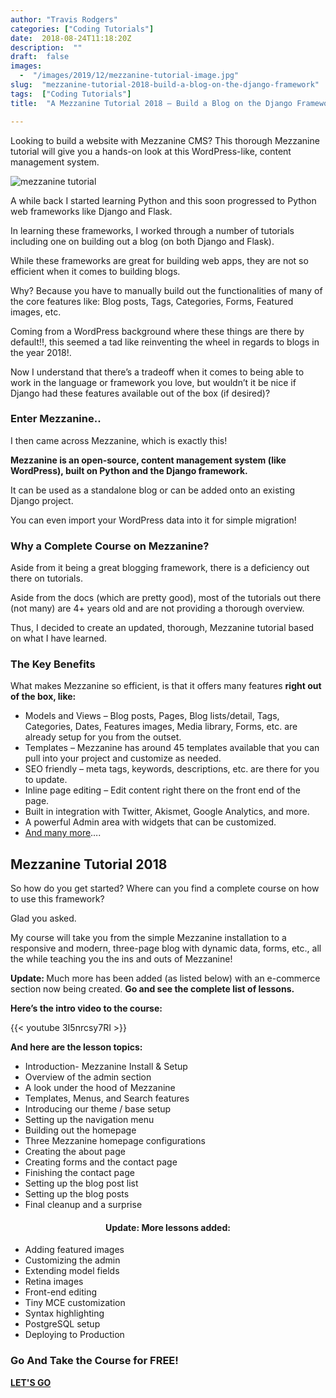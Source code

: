 ```yaml
---
author: "Travis Rodgers"
categories: ["Coding Tutorials"]
date:  2018-08-24T11:18:20Z
description:  ""
draft:  false
images: 
  -  "/images/2019/12/mezzanine-tutorial-image.jpg"
slug:  "mezzanine-tutorial-2018-build-a-blog-on-the-django-framework"
tags:  ["Coding Tutorials"]
title:  "A Mezzanine Tutorial 2018 – Build a Blog on the Django Framework"

---
```



<p>Looking to build a website with Mezzanine CMS? This thorough Mezzanine tutorial will give you a hands-on look at this WordPress-like, content management system.</p>
<p class="textcenter"><img data-rjs="2" alt="mezzanine tutorial" src="/images/2019/12/mezzanine-cms-courses-image.jpg" /></p>
<p>A while back I started learning Python and this soon progressed to Python web frameworks like Django and Flask.&nbsp;</p>
<p>In learning these frameworks, I worked through a number of tutorials including one on building out a blog (on both Django and Flask).</p>
<p>While these frameworks are great for building web apps, they are not so efficient when it comes to building blogs.&nbsp;</p>
<p>Why? Because you have to manually build out the functionalities of many of the core features like: Blog posts, Tags, Categories, Forms, Featured images, etc.&nbsp;</p>
<p>Coming from a WordPress background where these things are there by default!!, this seemed a tad like reinventing the wheel in regards to blogs in the year 2018!.&nbsp;</p>
<p>Now I understand that there&#8217;s a tradeoff when it comes to being able to work in the language or framework you love, but wouldn&#8217;t it be nice if Django had these features available out of the box (if desired)?</p>
<h3>Enter Mezzanine..</h3>
<p>I then came across Mezzanine, which is exactly this!</p>
<p><strong>Mezzanine is an open-source, content management system (like WordPress), built on Python and the Django framework. </strong></p>
<p>It can be used as a standalone blog or can be added onto an existing Django project.&nbsp;</p>
<p>You can even import your WordPress data into it for simple migration!</p>
<h3>Why a Complete Course on Mezzanine?</h3>
<p>Aside from it being a great blogging framework, there is a deficiency out there on tutorials.&nbsp;</p>
<p>Aside from the docs (which are pretty good), most of the tutorials out there (not many) are 4+ years old and are not providing a thorough overview.&nbsp;</p>
<p>Thus, I decided to create an updated, thorough, Mezzanine tutorial based on what I have learned.&nbsp;</p>
<h3>The Key Benefits</h3>
<p>What makes Mezzanine so efficient, is that it offers many features <strong>right out of the box, like:</strong></p>
<ul>
<li>Models and Views &#8211; Blog posts, Pages, Blog lists/detail, Tags, Categories, Dates, Features images, Media library, Forms, etc. are already setup for you from the outset.&nbsp;</li>
<li>Templates &#8211; Mezzanine has around 45 templates available that you can pull into your project and customize as needed.&nbsp;</li>
<li>SEO friendly &#8211; meta tags, keywords, descriptions, etc. are there for you to update.&nbsp;</li>
<li>Inline page editing &#8211; Edit content right there on the front end of the page.</li>
<li>Built in integration with Twitter, Akismet, Google Analytics, and more.</li>
<li>A powerful Admin area with widgets that can be customized.</li>
<li><a href="http://mezzanine.jupo.org/" target="_blank" rel="noopener noreferrer">And many more</a>&#8230;.</li>
</ul>
<h2>Mezzanine Tutorial 2018</h2>
<p>So how do you get started? Where can you find a complete course on how to use this framework?</p>
<p>Glad you asked.</p>
<p>My course will take you from the simple Mezzanine installation to a responsive and modern, three-page blog with dynamic data, forms, etc., all the while teaching you the ins and outs of Mezzanine!</p>
<p><strong>Update: </strong>Much more has been added (as listed below) with an e-commerce section now being created. <strong>Go and see the complete list of lessons.</strong></p>
<p><strong>Here&#8217;s the intro video to the course:</strong></p>

{{< youtube 3I5nrcsy7RI >}}

<p><strong>And here are the lesson topics:</strong></p>
<ul>
<li>Introduction- Mezzanine Install &amp; Setup
<li>Overview of the admin section
    <li>A look under the hood of Mezzanine</li>
    <li>Templates, Menus, and Search features</li>
    <li>Introducing our theme / base setup</li>
    <li>Setting up the navigation menu</li>
    <li>Building out the homepage</li>
        <li>Three Mezzanine homepage configurations</li>
            <li>Creating the about page</li>
                <li>Creating forms and the contact page</li>
                    <li>Finishing the contact page</li>
                        <li>Setting up the blog post list</li>
                            <li>Setting up the blog posts</li>
                                <li>Final cleanup and a surprise</li>
</ul>
<h4 style="text-align: center;">Update: More lessons added:</h4>
<ul>
    <li>Adding featured images</li>
<li>Customizing the admin</li>
<li>Extending model fields</li>
<li>Retina images</li>
<li>Front-end editing</li>
<li>Tiny MCE customization</li>
<li>Syntax highlighting</li>
<li>PostgreSQL setup</li>
<li>Deploying to Production</li>
</ul>
<h3>Go And Take the Course for FREE!</h3>
<p class="textcenter"><strong><a href="/mezzanine">LET'S GO</a></strong></p>



